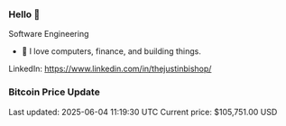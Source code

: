 ### Hello 🤙  

Software Engineering

- 🔭 I love computers, finance, and building things.
  
LinkedIn: https://www.linkedin.com/in/thejustinbishop/  


























































































































































































































































































































































































































































































































































































































































### Bitcoin Price Update
Last updated: 2025-06-04 11:19:30 UTC
Current price: $105,751.00 USD
